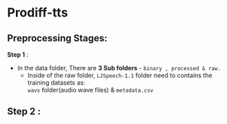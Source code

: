 # Prodiff-tts
## Preprocessing Stages: 
**Step 1** : 
- In the data folder, There are **3 Sub folders** - `binary , processed & raw.`
    - Inside of the raw folder, `LJSpeech-1.1` folder need to contains the training datasets as: \
     `wavs` folder(audio wave files) & `metadata.csv`

**Step 2** :
- 